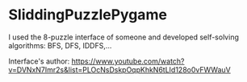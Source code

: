 # SliddingPuzzlePygame

I used the 8-puzzle interface of someone and developed self-solving algorithms: BFS, DFS, IDDFS,...

Interface's author:
https://www.youtube.com/watch?v=DVNxN7Imr2s&list=PLOcNsDskpOqpKhkN6tLId128o0vFWWauV


